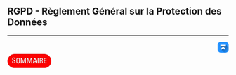 ## RGPD - Règlement Général sur la Protection des Données

---
<!-- Bouton 'Retour vers le Sommaire' et Bouton 'Retour vers haut' du document -->
<div align="right">
    <a href="#rgpd---règlement-général-sur-la-protection-des-données">
        <img src="../../img/image-docs/icon-vers-le-haut.png" alt="Retour vers le haut" style="width: 25px;" />
    </a>
</div>
<div align="left">
    <a href="/README.md">
        <img src="../../img/image-docs/summary.png" alt="Retour vers le haut" style="width: 100px;" />
    </a>
</div>